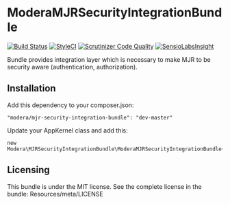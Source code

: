 # ModeraMJRSecurityIntegrationBundle

[![Build Status](https://travis-ci.org/modera/ModeraMJRSecurityIntegrationBundle.svg?branch=master)](https://travis-ci.org/modera/ModeraMJRSecurityIntegrationBundle)
[![StyleCI](https://styleci.io/repos/29132608/shield)](https://styleci.io/repos/29132608)
[![Scrutinizer Code Quality](https://scrutinizer-ci.com/g/modera/ModeraMJRSecurityIntegrationBundle/badges/quality-score.png?b=master)](https://scrutinizer-ci.com/g/modera/ModeraMJRSecurityIntegrationBundle/?branch=master)
[![SensioLabsInsight](https://insight.sensiolabs.com/projects/e4171535-f597-4d2a-940e-dce1b4fc0581/mini.png)](https://insight.sensiolabs.com/projects/e4171535-f597-4d2a-940e-dce1b4fc0581)

Bundle provides integration layer which is necessary to make MJR to be security aware (authentication, authorization).

## Installation

Add this dependency to your composer.json:

    "modera/mjr-security-integration-bundle": "dev-master"

Update your AppKernel class and add this:

    new Modera\MJRSecurityIntegrationBundle\ModeraMJRSecurityIntegrationBundle(),

## Licensing

This bundle is under the MIT license. See the complete license in the bundle:
Resources/meta/LICENSE
